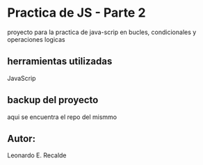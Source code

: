 # Practica de JS - Parte 2

proyecto para la practica de java-scrip en bucles, condicionales y operaciones logicas

## herramientas utilizadas

JavaScrip

## backup del proyecto

aqui se encuentra el repo del mismmo

## Autor:
Leonardo E. Recalde